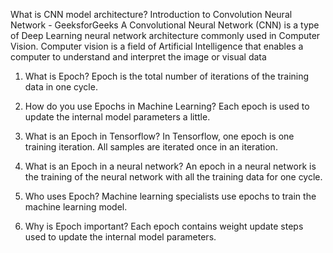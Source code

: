 What is CNN model architecture?
Introduction to Convolution Neural Network - GeeksforGeeks
A Convolutional Neural Network (CNN) is a type of Deep Learning neural network architecture commonly used in Computer Vision.
Computer vision is a field of Artificial Intelligence that enables a computer to understand and interpret the image or visual data
1. What is Epoch?
Epoch is the total number of iterations of the training data in one cycle.

2. How do you use Epochs in Machine Learning?
Each epoch is used to update the internal model parameters a little. 

3. What is an Epoch in Tensorflow?
In Tensorflow, one epoch is one training iteration. All samples are iterated once in an iteration.

4. What is an Epoch in a neural network?
An epoch in a neural network is the training of the neural network with all the training data for one cycle. 

5. Who uses Epoch?
Machine learning specialists use epochs to train the machine learning model.

6. Why is Epoch important?
Each epoch contains weight update steps used to update the internal model parameters.
